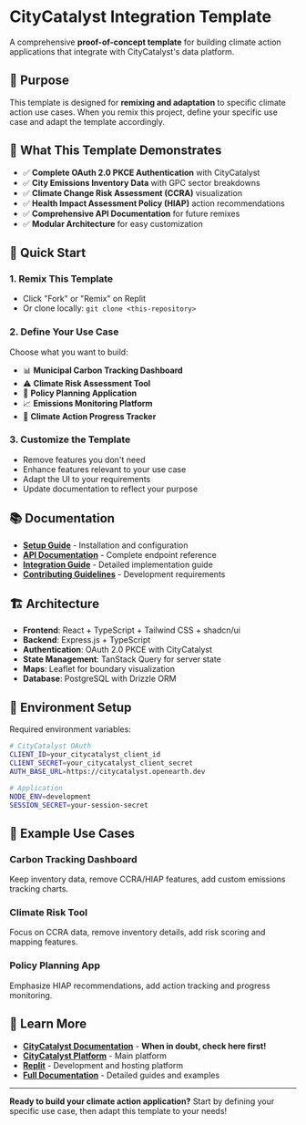 # CityCatalyst Integration Template

A comprehensive **proof-of-concept template** for building climate action applications that integrate with CityCatalyst's data platform.

## 🎯 Purpose

This template is designed for **remixing and adaptation** to specific climate action use cases. When you remix this project, define your specific use case and adapt the template accordingly.

## 🌟 What This Template Demonstrates

- ✅ **Complete OAuth 2.0 PKCE Authentication** with CityCatalyst
- ✅ **City Emissions Inventory Data** with GPC sector breakdowns  
- ✅ **Climate Change Risk Assessment (CCRA)** visualization
- ✅ **Health Impact Assessment Policy (HIAP)** action recommendations
- ✅ **Comprehensive API Documentation** for future remixes
- ✅ **Modular Architecture** for easy customization

## 🚀 Quick Start

### 1. Remix This Template
- Click "Fork" or "Remix" on Replit
- Or clone locally: `git clone <this-repository>`

### 2. Define Your Use Case
Choose what you want to build:
- 📊 **Municipal Carbon Tracking Dashboard**
- ⚠️ **Climate Risk Assessment Tool** 
- 🎯 **Policy Planning Application**
- 📈 **Emissions Monitoring Platform**
- 🔄 **Climate Action Progress Tracker**

### 3. Customize the Template
- Remove features you don't need
- Enhance features relevant to your use case
- Adapt the UI to your requirements
- Update documentation to reflect your purpose

## 📚 Documentation

- **[Setup Guide](./SETUP.md)** - Installation and configuration
- **[API Documentation](./API.md)** - Complete endpoint reference
- **[Integration Guide](./CityCatalyst-OAuth-Integration-Guide.md)** - Detailed implementation guide
- **[Contributing Guidelines](./CONTRIBUTING.md)** - Development requirements

## 🏗️ Architecture

- **Frontend**: React + TypeScript + Tailwind CSS + shadcn/ui
- **Backend**: Express.js + TypeScript
- **Authentication**: OAuth 2.0 PKCE with CityCatalyst
- **State Management**: TanStack Query for server state
- **Maps**: Leaflet for boundary visualization
- **Database**: PostgreSQL with Drizzle ORM

## 🔧 Environment Setup

Required environment variables:
```bash
# CityCatalyst OAuth
CLIENT_ID=your_citycatalyst_client_id
CLIENT_SECRET=your_citycatalyst_client_secret
AUTH_BASE_URL=https://citycatalyst.openearth.dev

# Application
NODE_ENV=development
SESSION_SECRET=your-session-secret
```

## 🎨 Example Use Cases

### Carbon Tracking Dashboard
Keep inventory data, remove CCRA/HIAP features, add custom emissions tracking charts.

### Climate Risk Tool  
Focus on CCRA data, remove inventory details, add risk scoring and mapping features.

### Policy Planning App
Emphasize HIAP recommendations, add action tracking and progress monitoring.

## 📖 Learn More

- **[CityCatalyst Documentation](https://citycatalyst.openearth.dev/docs/)** - **When in doubt, check here first!**
- **[CityCatalyst Platform](https://citycatalyst.openearth.dev)** - Main platform
- **[Replit](https://replit.com)** - Development and hosting platform
- **[Full Documentation](./docs/)** - Detailed guides and examples

---

**Ready to build your climate action application?** Start by defining your specific use case, then adapt this template to your needs!